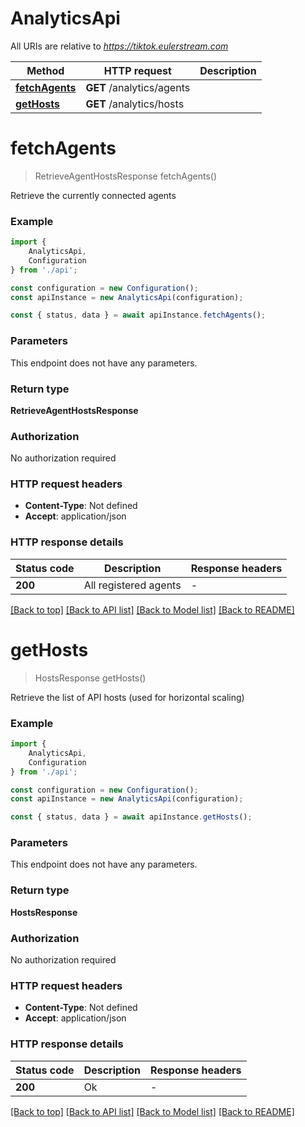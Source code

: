# AnalyticsApi

All URIs are relative to *https://tiktok.eulerstream.com*

|Method | HTTP request | Description|
|------------- | ------------- | -------------|
|[**fetchAgents**](#fetchagents) | **GET** /analytics/agents | |
|[**getHosts**](#gethosts) | **GET** /analytics/hosts | |

# **fetchAgents**
> RetrieveAgentHostsResponse fetchAgents()

Retrieve the currently connected agents

### Example

```typescript
import {
    AnalyticsApi,
    Configuration
} from './api';

const configuration = new Configuration();
const apiInstance = new AnalyticsApi(configuration);

const { status, data } = await apiInstance.fetchAgents();
```

### Parameters
This endpoint does not have any parameters.


### Return type

**RetrieveAgentHostsResponse**

### Authorization

No authorization required

### HTTP request headers

 - **Content-Type**: Not defined
 - **Accept**: application/json


### HTTP response details
| Status code | Description | Response headers |
|-------------|-------------|------------------|
|**200** | All registered agents |  -  |

[[Back to top]](#) [[Back to API list]](../README.md#documentation-for-api-endpoints) [[Back to Model list]](../README.md#documentation-for-models) [[Back to README]](../README.md)

# **getHosts**
> HostsResponse getHosts()

Retrieve the list of API hosts (used for horizontal scaling)

### Example

```typescript
import {
    AnalyticsApi,
    Configuration
} from './api';

const configuration = new Configuration();
const apiInstance = new AnalyticsApi(configuration);

const { status, data } = await apiInstance.getHosts();
```

### Parameters
This endpoint does not have any parameters.


### Return type

**HostsResponse**

### Authorization

No authorization required

### HTTP request headers

 - **Content-Type**: Not defined
 - **Accept**: application/json


### HTTP response details
| Status code | Description | Response headers |
|-------------|-------------|------------------|
|**200** | Ok |  -  |

[[Back to top]](#) [[Back to API list]](../README.md#documentation-for-api-endpoints) [[Back to Model list]](../README.md#documentation-for-models) [[Back to README]](../README.md)

